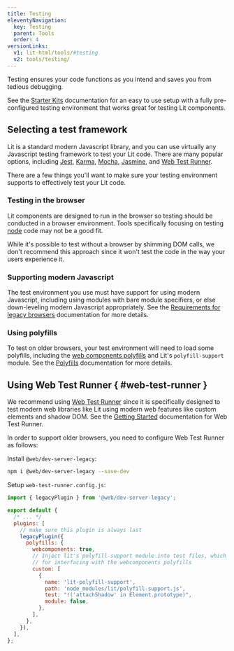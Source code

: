 ```yaml
---
title: Testing
eleventyNavigation:
  key: Testing
  parent: Tools
  order: 4
versionLinks:
  v1: lit-html/tools/#testing
  v2: tools/testing/
---
```


Testing ensures your code functions as you intend and saves you from tedious debugging.

See the [Starter Kits](/docs/v3/tools/starter-kits/) documentation for an easy to use setup with a fully pre-configured testing environment that works great for testing Lit components.

## Selecting a test framework

Lit is a standard modern Javascript library, and you can use virtually any Javascript testing framework to test your Lit code. There are many popular options, including [Jest](https://jestjs.io/), [Karma](https://karma-runner.github.io/), [Mocha](https://mochajs.org/), [Jasmine](https://jasmine.github.io/), and [Web Test Runner](https://modern-web.dev/docs/test-runner/overview/).

There are a few things you'll want to make sure your testing environment supports to effectively test your Lit code.

### Testing in the browser

Lit components are designed to run in the browser so testing should be conducted in a browser environment. Tools specifically focusing on testing [node](https://nodejs.org/) code may not be a good fit.

<div class="alert alert-info">
While it's possible to test without a browser by shimming DOM calls, we don't recommend this approach since it won't test the code in the way your users experience it.
</div>

### Supporting modern Javascript

The test environment you use must have support for using modern Javascript, including using modules with bare module specifiers, or else down-leveling modern Javascript appropriately. See the [Requirements for legacy browsers](/docs/v2/tools/requirements/#building-for-legacy-browsers) documentation for more details.

### Using polyfills

To test on older browsers, your test environment will need to load some polyfills, including the [web components polyfills](https://github.com/webcomponents/polyfills/tree/master/packages/webcomponentsjs) and Lit's `polyfill-support` module. See the [Polyfills](/docs/v2/tools/requirements/#polyfills) documentation for more details.

## Using Web Test Runner { #web-test-runner }

We recommend using [Web Test Runner](https://modern-web.dev/docs/test-runner/overview/) since it is specifically designed to test modern web libraries like Lit using modern web features like custom elements and shadow DOM. See the [Getting Started](https://modern-web.dev/guides/test-runner/getting-started) documentation for Web Test Runner.

In order to support older browsers, you need to configure Web Test Runner as follows:

Install `@web/dev-server-legacy`:

```bash
npm i @web/dev-server-legacy --save-dev
```

Setup  `web-test-runner.config.js`:

```js
import { legacyPlugin } from '@web/dev-server-legacy';

export default {
  /* ... */
  plugins: [
    // make sure this plugin is always last
    legacyPlugin({
      polyfills: {
        webcomponents: true,
        // Inject lit's polyfill-support module into test files, which is required
        // for interfacing with the webcomponents polyfills
        custom: [
          {
            name: 'lit-polyfill-support',
            path: 'node_modules/lit/polyfill-support.js',
            test: "!('attachShadow' in Element.prototype)",
            module: false,
          },
        ],
      },
    }),
  ],
};
```

